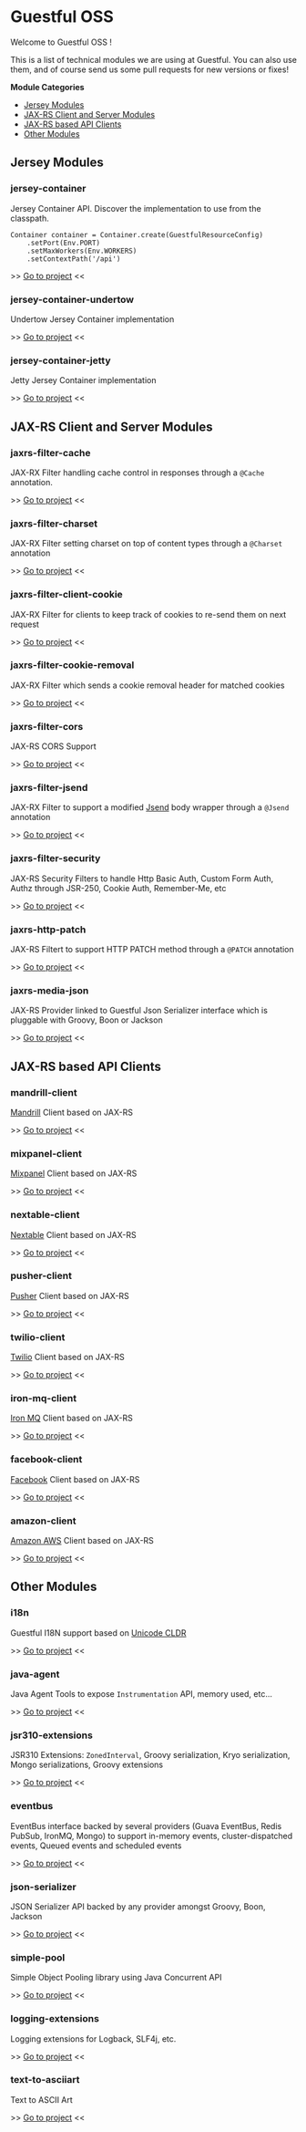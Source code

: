 Guestful OSS
============

Welcome to Guestful OSS !

This is a list of technical modules we are using at Guestful. You can also use them, and of course send us some pull requests for new versions or fixes!

**Module Categories**

- [Jersey Modules](#jersey-modules)
- [JAX-RS Client and Server Modules](#jax-rs-client-and-server-modules)
- [JAX-RS based API Clients](#jax-rs-based-api-clients)
- [Other Modules](#other-modules)

Jersey Modules
--------------

### jersey-container ###

Jersey Container API. Discover the implementation to use from the classpath.

```
Container container = Container.create(GuestfulResourceConfig)
    .setPort(Env.PORT)
    .setMaxWorkers(Env.WORKERS)
    .setContextPath('/api')
```

\>> [Go to project](module.jersey-container) <<

### jersey-container-undertow ###

Undertow Jersey Container implementation

\>> [Go to project](module.jersey-container-undertow) <<

### jersey-container-jetty ###

Jetty Jersey Container implementation

\>> [Go to project](module.jersey-container-jetty) <<

JAX-RS Client and Server Modules
------------------------------

### jaxrs-filter-cache ###

JAX-RX Filter handling cache control in responses through a `@Cache` annotation.

\>> [Go to project](module.jaxrs-filter-cache) <<

### jaxrs-filter-charset ###

JAX-RX Filter setting charset on top of content types through a `@Charset` annotation

\>> [Go to project](module.jaxrs-filter-charset) <<

### jaxrs-filter-client-cookie ###

JAX-RX Filter for clients to keep track of cookies to re-send them on next request

\>> [Go to project](module.jaxrs-filter-client-cookie) <<

### jaxrs-filter-cookie-removal ###

JAX-RX Filter which sends a cookie removal header for matched cookies

\>> [Go to project](module.jaxrs-filter-cookie-removal) <<

### jaxrs-filter-cors ###

JAX-RS CORS Support

\>> [Go to project](module.jaxrs-filter-cors) <<

### jaxrs-filter-jsend ###

JAX-RX Filter to support a modified [Jsend](http://labs.omniti.com/labs/jsend) body wrapper through a `@Jsend` annotation

\>> [Go to project](module.jaxrs-filter-jsend) <<

### jaxrs-filter-security ###

JAX-RS Security Filters to handle Http Basic Auth, Custom Form Auth, Authz through JSR-250, Cookie Auth, Remember-Me, etc

\>> [Go to project](module.jaxrs-filter-security) <<

### jaxrs-http-patch ###

JAX-RS Filtert to support HTTP PATCH method through a `@PATCH` annotation

\>> [Go to project](module.jaxrs-http-patch) <<

### jaxrs-media-json ###

JAX-RS Provider linked to Guestful Json Serializer interface which is pluggable with Groovy, Boon or Jackson

\>> [Go to project](module.jaxrs-media-json) <<

JAX-RS based API Clients
------------------------

### mandrill-client ###

[Mandrill](https://mandrillapp.com/) Client based on JAX-RS

\>> [Go to project](module.mandrill-client) <<

### mixpanel-client ###

[Mixpanel](https://mixpanel.com/) Client based on JAX-RS

\>> [Go to project](module.mixpanel-client) <<

### nextable-client ###

[Nextable](http://home.nextable.com/) Client based on JAX-RS

\>> [Go to project](module.nextable-client) <<

### pusher-client ###

[Pusher](http://pusher.com/) Client based on JAX-RS

\>> [Go to project](module.pusher-client) <<

### twilio-client ###

[Twilio](https://www.twilio.com/) Client based on JAX-RS

\>> [Go to project](module.twilio-client) <<

### iron-mq-client ###

[Iron MQ](http://www.iron.io/mq) Client based on JAX-RS

\>> [Go to project](module.iron-mq-client) <<

### facebook-client ###

[Facebook](https://www.facebook.com/) Client based on JAX-RS

\>> [Go to project](module.facebook-client) <<

### amazon-client ###

[Amazon AWS](http://aws.amazon.com/) Client based on JAX-RS

\>> [Go to project](module.amazon-client) <<

Other Modules
-------------

### i18n ###

Guestful I18N support based on [Unicode CLDR](http://cldr.unicode.org/)

\>> [Go to project](module.i18n) <<

### java-agent ###

Java Agent Tools to expose `Instrumentation` API, memory used, etc...

\>> [Go to project](module.java-agent) <<

### jsr310-extensions ###

JSR310 Extensions: `ZonedInterval`, Groovy serialization, Kryo serialization, Mongo serializations, Groovy extensions

\>> [Go to project](module.jsr310-extensions) <<

### eventbus ###

EventBus interface backed by several providers (Guava EventBus, Redis PubSub, IronMQ, Mongo) to support in-memory events, cluster-dispatched events, Queued events and scheduled events

\>> [Go to project](module.eventbus) <<

### json-serializer ###

JSON Serializer API backed by any provider amongst Groovy, Boon, Jackson

\>> [Go to project](module.json-serializer) <<

### simple-pool ###

Simple Object Pooling library using Java Concurrent API

\>> [Go to project](module.simple-pool) <<

### logging-extensions ###

Logging extensions for Logback, SLF4j, etc.

\>> [Go to project](module.logging-extensions) <<

### text-to-asciiart ###

Text to ASCII Art

\>> [Go to project](module.text-to-asciiart) <<
